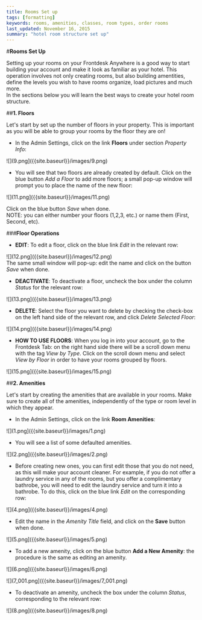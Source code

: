 ```yaml
---
title: Rooms Set up
tags: [formatting]
keywords: rooms, amenities, classes, room types, order rooms
last_updated: November 16, 2015
summary: "hotel room structure set up"
---  
```

#**Rooms Set Up**   

Setting up your rooms on your Frontdesk Anywhere is a good way to start building your account and make it look as familiar as your hotel. This operation involves not only creating rooms, but also building amentities, define the levels you wish to have rooms organize, load pictures and much more.   
In the sections below you will learn the best ways to create your hotel room structure.

##**1. Floors**  

Let's start by set up the number of floors in your property. This is important as you will be able to group your rooms by the floor they are on!  

 - In the Admin Settings, click on the link **Floors** under section _Property Info_:  

 ![](9.png]({{site.baseurl}}/images/9.png)  

 - You will see that two floors are already created by default. Click on the blue button _Add a Floor_ to add more floors; a small pop-up window will prompt you to place the name of the new floor:  
 
 ![](11.png]({{site.baseurl}}/images/11.png)  
 
 Click on the blue button _Save_ when done.  
 NOTE: you can either number your floors (1,2,3, etc.) or name them (First, Second, etc).  
 
###**Floor Operations**   

 - **EDIT**: To edit a floor, click on the blue link _Edit_ in the relevant row:

![](12.png]({{site.baseurl}}/images/12.png)  
The same small window will pop-up: edit the name and click on the button _Save_ when done.  

 - **DEACTIVATE**: To deactivate a floor, uncheck the box under the column _Status_ for the relevant row:  

![](13.png]({{site.baseurl}}/images/13.png)   

- **DELETE**: Select the floor you want to delete by checking the check-box on the left hand side of the relevant row, and click _Delete Selected Floor_:   

![](14.png]({{site.baseurl}}/images/14.png)

- **HOW TO USE FLOORS**: When you log in into your account, go to the Frontdesk Tab: on the right hand side there will be a scroll down menu with the tag _View by Type_. Click on the scroll down menu and select _View by Floor_ in order to have your rooms grouped by floors.

![](15.png]({{site.baseurl}}/images/15.png)



##**2. Amenities**

Let's start by creating the amenities that are available in your rooms. Make sure to create all of the amenities, independently of the type or room level in which they appear.   

  - In the Admin Settings, click on the link **Room Amenities**:
  
  ![](1.png]({{site.baseurl}}/images/1.png)  
  
  - You will see a list of some defaulted amenities.
 
   ![](2.png]({{site.baseurl}}/images/2.png)
  
  - Before creating new ones, you can first edit those that you do not need, as this will make your account cleaner. For example, if you do not offer a laundry service in any of the rooms, but you offer a complimentary bathrobe, you will need to edit the laundry service and turn it into a bathrobe. To do this, click on the blue link _Edit_ on the corresponding row:
  
  ![](4.png]({{site.baseurl}}/images/4.png)
    
  - Edit the name in the _Amenity Title_ field, and click on the **Save** button when done.
  
  ![](5.png]({{site.baseurl}}/images/5.png)
  
  - To add a new amenity, click on the blue button **Add a New Amenity**: the procedure is the same as editing an amenity.
  
  ![](6.png]({{site.baseurl}}/images/6.png)
  
  
  ![](7_001.png]({{site.baseurl}}/images/7_001.png)   
  
  - To deactivate an amenity, uncheck the box under the column _Status_, corresponding to the relevant row:
  
  ![](8.png]({{site.baseurl}}/images/8.png)
  
  ##
